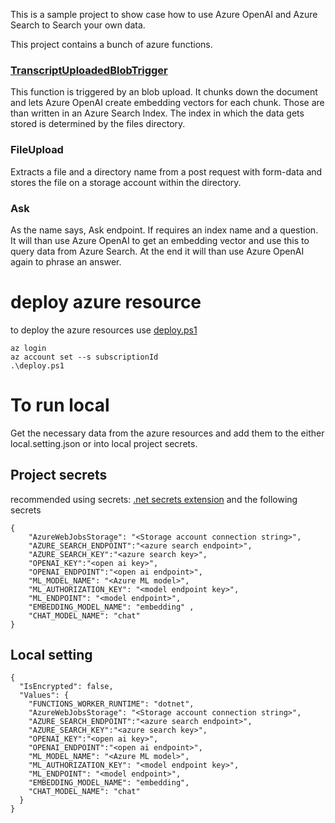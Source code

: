 This is a sample project to show case how to use Azure OpenAI and Azure Search to Search your own data.

This project contains a bunch of azure functions.

### [TranscriptUploadedBlobTrigger](/src/csharp/function/functions/TranscriptUploadedBlobTrigger.cs)
This function is triggered by an blob upload. It chunks down the document and lets Azure OpenAI create 
embedding vectors for each chunk. Those are than written in an Azure Search Index. The index in which the data gets stored is determined by the files directory.

### FileUpload
Extracts a file and a directory name from a post request with form-data and stores the file on a storage account within the directory. 

### Ask
As the name says, Ask endpoint. If requires an index name and a question. It will than use Azure OpenAI to get an embedding vector and use this to query data from Azure Search. At the end it will than use Azure OpenAI again to phrase an answer.

# deploy azure resource

to deploy the azure resources use [deploy.ps1](/eng/deploy.ps1)

```
az login
az account set --s subscriptionId
.\deploy.ps1
```

# To run local

Get the necessary data from the azure resources and add them to the either local.setting.json or into local project secrets.

## Project secrets

recommended using secrets: [.net secrets extension](https://marketplace.visualstudio.com/items?itemName=adrianwilczynski.user-secrets)
and the following secrets

```
{
    "AzureWebJobsStorage": "<Storage account connection string>",
    "AZURE_SEARCH_ENDPOINT":"<azure search endpoint>",
    "AZURE_SEARCH_KEY":"<azure search key>",
    "OPENAI_KEY":"<open ai key>",
    "OPENAI_ENDPOINT":"<open ai endpoint>",
    "ML_MODEL_NAME": "<Azure ML model>",
    "ML_AUTHORIZATION_KEY": "<model endpoint key>",
    "ML_ENDPOINT": "<model endpoint>",
    "EMBEDDING_MODEL_NAME": "embedding" ,
    "CHAT_MODEL_NAME": "chat" 
}
```

## Local setting

```
{
  "IsEncrypted": false,
  "Values": {
    "FUNCTIONS_WORKER_RUNTIME": "dotnet",
    "AzureWebJobsStorage": "<Storage account connection string>",
    "AZURE_SEARCH_ENDPOINT":"<azure search endpoint>",
    "AZURE_SEARCH_KEY":"<azure search key>",
    "OPENAI_KEY":"<open ai key>",
    "OPENAI_ENDPOINT":"<open ai endpoint>",
    "ML_MODEL_NAME": "<Azure ML model>",
    "ML_AUTHORIZATION_KEY": "<model endpoint key>",
    "ML_ENDPOINT": "<model endpoint>",
    "EMBEDDING_MODEL_NAME": "embedding",
    "CHAT_MODEL_NAME": "chat" 
  }
}
```
